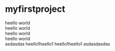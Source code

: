 # myfirstproject

heello world  
heello world  
heello world  
heello world  
asdasdas
heello1heello1
heello1heello1
asdasdasdas
